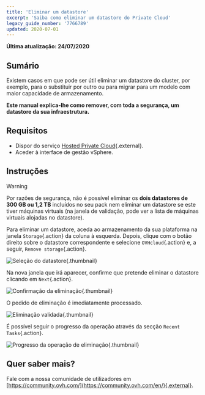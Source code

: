 ```yaml
---
title: 'Eliminar um datastore'
excerpt: 'Saiba como eliminar um datastore do Private Cloud'
legacy_guide_number: '7766789'
updated: 2020-07-01
---
```


**Última atualização: 24/07/2020**

## Sumário

Existem casos em que pode ser útil eliminar um datastore do cluster, por exemplo, para o substituir por outro ou para migrar para um modelo com maior capacidade de armazenamento.

**Este manual explica-lhe como remover, com toda a segurança, um datastore da sua infraestrutura.**


## Requisitos

* Dispor do serviço [Hosted Private Cloud](https://www.ovhcloud.com/pt/enterprise/products/hosted-private-cloud/){.external}.
* Aceder à interface de gestão vSphere.


## Instruções

> [!warning]
>
> Por razões de segurança, não é possível eliminar os **dois datastores de 300 GB ou 1,2 TB** incluídos no seu pack nem eliminar um datastore se este tiver máquinas virtuais (na janela de validação, pode ver a lista de máquinas virtuais alojadas no datastore).
> 


Para eliminar um datastore, aceda ao armazenamento da sua plataforma na janela `Storage`{.action} da coluna à esquerda. Depois, clique com o botão direito sobre o datastore correspondente e selecione `OVHcloud`{.action} e, a seguir, `Remove storage`{.action}.

![Seleção do datastore](images/removedatastore01.png){.thumbnail}

Na nova janela que irá aparecer, confirme que pretende eliminar o datastore clicando em `Next`{.action}.

![Confirmação da eliminação](images/removedatastore02.png){.thumbnail}

O pedido de eliminação é imediatamente processado.

![Eliminação validada](images/removedatastore03.png){.thumbnail}


É possível seguir o progresso da operação através da secção `Recent Tasks`{.action}.

![Progresso da operação de eliminação](images/removedatastore04.png){.thumbnail}


## Quer saber mais?

Fale com a nossa comunidade de utilizadores em [https://community.ovh.com/](https://community.ovh.com/en/){.external}.
